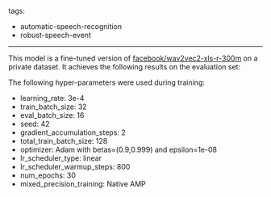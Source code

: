 
tags:
- automatic-speech-recognition
- robust-speech-event

        
---




This model is a fine-tuned version of [facebook/wav2vec2-xls-r-300m](https://huggingface.co/facebook/wav2vec2-xls-r-300m) on a private dataset.
It achieves the following results on the evaluation set:


The following hyper-parameters were used during training:
- learning_rate: 3e-4
- train_batch_size: 32
- eval_batch_size: 16
- seed: 42
- gradient_accumulation_steps: 2
- total_train_batch_size: 128
- optimizer: Adam with betas=(0.9,0.999) and epsilon=1e-08
- lr_scheduler_type: linear
- lr_scheduler_warmup_steps: 800
- num_epochs: 30
- mixed_precision_training: Native AMP
